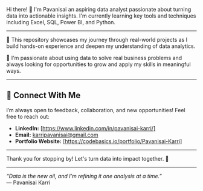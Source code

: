 

Hi there! 👋 I'm Pavanisai an aspiring data analyst passionate about turning data into actionable insights. 
I'm currently learning key tools and techniques including Excel, SQL, Power BI, and Python.

---
📁 This repository showcases my journey through real-world projects as 
I build hands-on experience and deepen my understanding of data analytics.

🚀 I'm passionate about using data to solve real business problems and always looking for opportunities 
to grow and apply my skills in meaningful ways.

---

## 🤝 Connect With Me

I’m always open to feedback, collaboration, and new opportunities! Feel free to reach out:

- **LinkedIn:** [https://www.linkedin.com/in/pavanisai-karri/]  
- **Email:** karripavanisai@gmail.com
- **Portfolio Website:** [https://codebasics.io/portfolio/Pavanisai-Karri]

---

Thank you for stopping by! Let's turn data into impact together. 🚀

---

*“Data is the new oil, and I’m refining it one analysis at a time.”*  
— Pavanisai Karri

